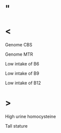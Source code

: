# "

# <

Genome CBS

Genome MTR

Low intake of B6

Low intake of B9

Low intake of B12

# >

High urine homocysteine

Tall stature
